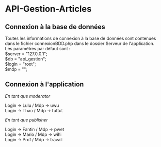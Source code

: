 # API-Gestion-Articles

## Connexion à la base de données

Toutes les informations de connexion à la base de données sont contenues dans le fichier connexionBDD.php dans le dossier Serveur de l'application. Les paramètres par défaut sont :  
        $server = "127.0.0.1";  
        $db = "api_gestion";  
        $login = "root";  
        $mdp = "";  
        
## Connexion à l'application

*En tant que moderator*

Login -> Lulu / Mdp -> uwu  
Login -> Thao / Mdp -> tuttut
         
*En tant que publisher*

Login -> Fantin / Mdp -> pwet  
Login -> Mario / Mdp -> wihi  
Login -> Prof / Mdp -> travail
